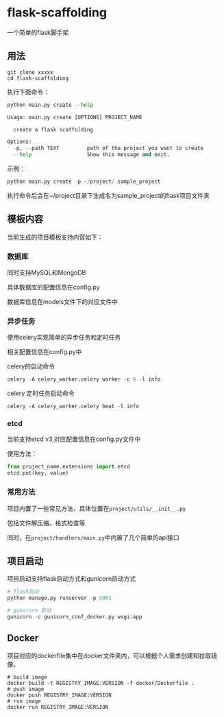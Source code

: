 # flask-scaffolding
一个简单的flask脚手架

## 用法

```
git clone xxxxx
cd flask-scaffolding
```

执行下面命令：

```python
python main.py create --help

Usage: main.py create [OPTIONS] PROJECT_NAME

  create a flask scaffolding

Options:
  -p, --path TEXT         path of the project you want to create
  --help                  Show this message and exit.
```

示例：

```python
python main.py create -p ~/project/ sample_project
```

执行命令后会在~/project目录下生成名为sample_project的flask项目文件夹

## 模板内容

当前生成的项目模板支持内容如下：

### 数据库

同时支持MySQL和MongoDB

具体数据库的配置信息在config.py

数据库信息在models文件下的对应文件中

### 异步任务

使用celery实现简单的异步任务和定时任务

相关配置信息在config.py中

celery的启动命令

```python
celery -A celery_worker.celery worker -c 8 -l info
```

celery 定时任务启动命令

```
celery -A celery_worker.celery beat -l info
```



### etcd

当前支持etcd v3,对应配置信息在config.py文件中

使用方法：

```python
from project_name.extensions import etcd
etcd.put(key, value)
```

### 常用方法

项目内置了一些常见方法，具体位置在```project/utils/__init__.py```

包括文件解压缩，格式检查等

同时，在```project/handlers/main.py```中内置了几个简单的api接口

## 项目启动

项目启动支持flask启动方式和gunicorn启动方式

```python
# flask启动
python manage.py runserver -p 5001

# gunicorn 启动
gunicorn -c gunicorn_conf_docker.py wsgi:app
```



## Docker

项目对应的dockerfile集中在docker文件夹内，可以根据个人需求创建和拉取镜像。

```
# build image
docker build -t REGISTRY_IMAGE:VERSION -f docker/Dockerfile .
# push image
docker push REGISTRY_IMAGE:VERSION
# run image
docker run REGISTRY_IMAGE:VERSION
```





